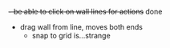~~- be able to click on wall lines for actions~~ done
- drag wall from line, moves both ends
  - snap to grid is...strange